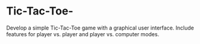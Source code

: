 # Tic-Tac-Toe-
Develop a simple Tic-Tac-Toe game with a graphical user interface. Include features for  player vs. player and player vs. computer modes.
